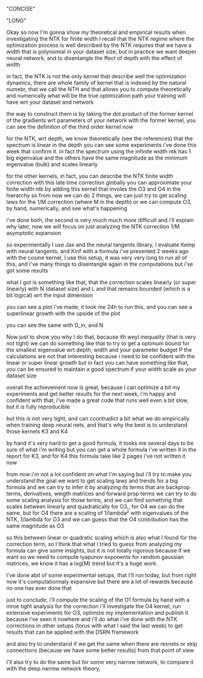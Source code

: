 "CONCISE"














"LONG"

Okay so now I'm gonna show my theoretical and empirical results when investigating the NTK for finite width
I recall that the NTK regime where the optimization process is well described by the NTK requires
that we have a width that is polynomial in your dataset size,
but in practice we want deeper neural network, and to disentangle the ffect of depth with the 
effect of width

in fact, the NTK is not the only kernel that describe well the optimization dynamics, there are whole 
family of kernel that is indexed by the natural numebr, that we call the NTH 
and that allows you to compute theoretically and numerically what will be the true optimization path 
your training will have wrt your dataset and network

the way to construct them is by taking the dot product of the former kernel of the gradients wrt parameters of your network
with the former kernel, you can see the definition of the third order kernel now

for the NTK, wrt depth, we know theoretically (see the references) that the spectrum is linear in the depth
you can see some experiments i've done this week that confirm it. in fact the spectrum using the infinite width
ntk has 1 big eigenvalue and the others have the same magnitude as the minimum eigenvalue (bulk)
and scales linearly


for the other kernels, in fact, you can describe the NTK finite width correction with this late time correction
globally you can approximate your finite width ntk by adding this kernel that involes the O3 and O4 in the hierarchy
so from now we can do 2 things, we can just try to get scaling laws for the 1/M correction (where M in the depth)
or we can compute O3, by hand, numerically, and see what's happening

i've done both, the second is very much much more difficult and i'll explain why later,
now we will focus on just analyzing the NTK correction 1/M asymptotic expansion 


so experimentally I use Jax and the neural tangents library, I evaluate Kemp with neural tangents, and Kinf with
a formula i've presented 2 weeks ago with the cosine kernel, I use this setup, it was very very long to
run all of this, and I've many things to disentangle again in the computations but i've got some results

what I got is something like that, that the correction scales linearly (or super linearly) with N (dataset size) and L
and that remains bounded (which is a bit logical) wrt the input dimension

you can see a plot i've made, it took me 24h to run this, and you can see a superlinear growth with the upside
of the plot

you can see the same with D_in, and N


Now just to show you why I do that, because ith weyl inequality (that is very not tight) we can do something like that
to try to get a optimum bound for the smallest eigenvalue wrt depth, width and your parameter budget P
the calculations are not that interesting because i need to be confident with the linear or super linear growth
but in fact you can have something like that, you can be ensured to maintain a good spectrum if your width scale as your dataset size

overall the achievement now is great, because I can optimize a bit my experiments and get better results for the next week, i'm 
happy and confident with that, i've made a great code that runs well even a bit slow, but it is fully reproducible

but this is not very tight, and can ccontradict a bit what we do empirically when training deep neural nets, and that's why the best is to understand those kernels K3 and K4


by hand it's very hard to get a good formula, it tooks me several days to be sure of what i'm writing but you can
get a whole formula i've written it in the report for K3, and for K4 this formula take like 2 pages i've not written it now


from now i'm not a lot confident on what I'm saying but i'll try to make you understand the goal
we want to get scaling laws and trends for a big formula and we can try to infer it by analyzing its terms
that are backprop terms, derivatives, weigth matrices and forward prop terms
we can try to do some scaling analysis for those terms, and we can find something that scales between linearly and quadratically
for O3,, for O4 we can do the same, but for O4 there are a scaling of 1/lambda² with eigenvalues of the NTK, 1/lambda for O3
and we can guess that the O4 contribution has the same magnitude as O3


so this between linear or quadratic scaling which is also what I found for the correction term, so I think that 
what I tried to guess from analyzing my formula can give some insights, but it is not totally
rigorous because if we want so we need to compute lyapunov exponents for random gaussian matrices, we know it has
a log(M) trend but it's a huge work.


I've done abit of some experimental setups, that I'll run today, but from right now
it's computationnaly expansive but there are a lot of rewards because no one has ever done that


just to conclude, i'll compute the scaling of the O1 formula by hand with a mroe tight analysis for the correction
i'll investigate the O4 kernel, run extensive experiments for O3, optimize my implementation and publish it
because i've seen it nowhere
and i'll do what i've done with the NTK corrections in other setups (torus with what I said the last week) to get results
that can be applied with the DSRN framework

and also try to understand if we get the same when there are resnets or skip connections (because we have some better results)
from that point of view

I'll also try to do the same but for some very narrow network, to compare it with the deep narrow network theory, 

